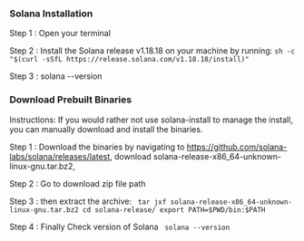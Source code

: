 ### Solana Installation 
Step 1 : Open your terminal 

Step 2 : Install the Solana release v1.18.18 on your machine by running:
      ` sh -c "$(curl -sSfL https://release.solana.com/v1.18.18/install)" `

Step 3 : solana --version


### Download Prebuilt Binaries

Instructions: If you would rather not use solana-install to manage the install, you can manually download and install the binaries.

Step 1  : Download the binaries by navigating to https://github.com/solana-labs/solana/releases/latest, download solana-release-x86_64-unknown-linux-gnu.tar.bz2,

Step 2 : Go to download zip file path

Step 3 : then extract the archive:
      ` tar jxf solana-release-x86_64-unknown-linux-gnu.tar.bz2
        cd solana-release/
        export PATH=$PWD/bin:$PATH`

Step 4 : Finally Check version of Solana
 ` solana --version`
